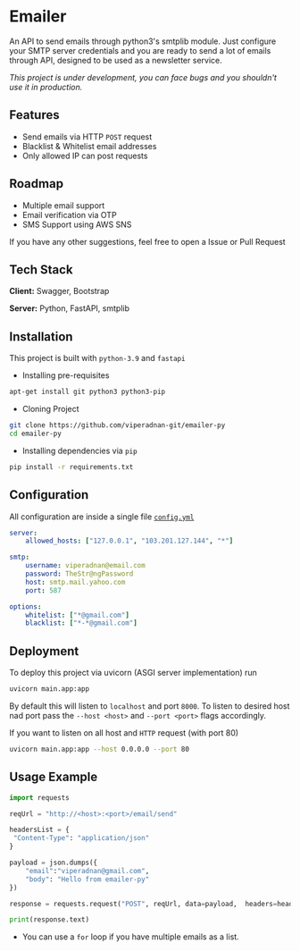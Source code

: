 
# Emailer

An API to send emails through python3's smtplib module.
Just configure your SMTP server credentials and you are ready to send a lot of emails through API, designed to be used as a newsletter service.

_This project is under development, you can face bugs and you shouldn't use it in production._ 
## Features

- Send emails via HTTP `POST` request
- Blacklist & Whitelist email addresses
- Only allowed IP can post requests


## Roadmap

- Multiple email support
- Email verification via OTP
- SMS Support using AWS SNS

If you have any other suggestions, feel free to open a Issue or Pull Request

## Tech Stack

**Client:** Swagger, Bootstrap

**Server:** Python, FastAPI, smtplib


## Installation

This project is built with `python-3.9` and `fastapi`

- Installing pre-requisites

```bash
apt-get install git python3 python3-pip
```

- Cloning Project
```bash
git clone https://github.com/viperadnan-git/emailer-py
cd emailer-py
```

- Installing dependencies via `pip`
```bash
pip install -r requirements.txt
```
## Configuration

All configuration are inside a single file [`config.yml`](./config.yml)
```yaml
server:
    allowed_hosts: ["127.0.0.1", "103.201.127.144", "*"]

smtp:
    username: viperadnan@email.com
    password: TheStr@ngPassword
    host: smtp.mail.yahoo.com
    port: 587

options:
    whitelist: ["*@gmail.com"]
    blacklist: ["*-*@gmail.com"]
```
## Deployment

To deploy this project via uvicorn (ASGI server implementation) run

```bash
uvicorn main.app:app
```

By default this will listen to `localhost` and port `8000`.
To listen to desired host nad port pass the `--host <host>` and `--port <port>` flags accordingly.

If you want to listen on all host and `HTTP` request (with port 80)
```bash
uvicorn main.app:app --host 0.0.0.0 --port 80
``` 


## Usage Example

```python
import requests

reqUrl = "http://<host>:<port>/email/send"

headersList = {
 "Content-Type": "application/json" 
}

payload = json.dumps({
    "email":"viperadnan@gmail.com",
    "body": "Hello from emailer-py"
})

response = requests.request("POST", reqUrl, data=payload,  headers=headersList)

print(response.text)
```

- You can use a `for` loop if you have multiple emails as a list.
